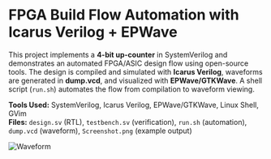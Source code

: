 # FPGA Build Flow Automation with Icarus Verilog + EPWave

This project implements a **4-bit up-counter** in SystemVerilog and demonstrates an automated FPGA/ASIC design flow using open-source tools. The design is compiled and simulated with **Icarus Verilog**, waveforms are generated in **dump.vcd**, and visualized with **EPWave/GTKWave**. A shell script (`run.sh`) automates the flow from compilation to waveform viewing.  

**Tools Used:** SystemVerilog, Icarus Verilog, EPWave/GTKWave, Linux Shell, GVim  
**Files:** `design.sv` (RTL), `testbench.sv` (verification), `run.sh` (automation), `dump.vcd` (waveform), `Screenshot.png` (example output)  

![Waveform](Screenshot.png)
